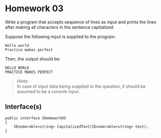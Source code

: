 # Homework 03
Write a program that accepts sequence of lines as input and prints the lines after making all characters in the sentence capitalized.

Suppose the following input is supplied to the program:
```
Hello world
Practice makes perfect
```

Then, the output should be:
```
HELLO WORLD
PRACTICE MAKES PERFECT
```

> Hints:  
In case of input data being supplied to the question, it should be assumed to be a console input.

## Interface(s)
```
public interface IHomework03
{
    IEnumerable<string> CapitalizedText(IEnumerable<string> text);
}
```